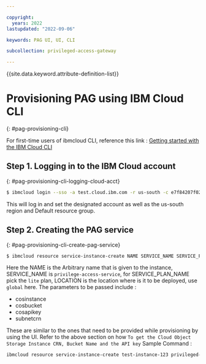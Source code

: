 ```yaml
---

copyright:
  years: 2022
lastupdated: "2022-09-06"

keywords: PAG UI, UI, CLI

subcollection: privileged-access-gateway

---
```


{{site.data.keyword.attribute-definition-list}}

<!-- Removed this topic from Experimental release. 08032022 PW -->

# Provisioning PAG using IBM Cloud CLI
{: #pag-provisioning-cli}

For first-time users of ibmcloud CLI, reference this link : [Getting started with the IBM Cloud CLI](https://cloud.ibm.com/docs/cli?topic=cli-getting-started)

## Step 1. Logging in to the IBM Cloud account
{: #pag-provisioning-cli-logging-cloud-acct}

```sh
$ ibmcloud login --sso -a test.cloud.ibm.com -r us-south -c e7f84207f02a401784384cc02a128387 -g Default
```
This will log in and set the designated account as well as the us-south region and Default resource group.

## Step 2. Creating the PAG service
{: #pag-provisioning-cli-create-pag-service}

```sh
$ ibmcloud resource service-instance-create NAME SERVICE_NAME SERVICE_PLAN_NAME LOCATION [-p, --parameters @JSON_FILE | JSON_STRING ]
```

Here the NAME is the Arbitrary name that is given to the instance, SERVICE_NAME is `privilege-access-service`, for SERVICE_PLAN_NAME pick the `lite` plan, LOCATION is the location where is it to be deployed, use `global` here.
The parameters to be passed include :

- cosinstance
- cosbucket
- cosapikey
- subnetcrn

These are similar to the ones that need to be provided while provisioning by using the UI.
Refer to the above section on how `To get the Cloud Object Storage Instance CRN, Bucket Name and the API key`
Sample Command :

```sh
ibmcloud resource service-instance-create test-instance-123 privileged-access-gateway lite global -p '{"cosinstance":"crn:v1:staging:public:cloud-object-storage:global:a/fa806bc113a24f6880f01631eb9b08a8:8c8b1697-42d2-4c19-a8a9-6accf866991f::","cosbucket":"pag-dev-cos-cos-standard-t0a","cosapikey":"your-cos-api-key","subnetcrn":"crn:v1:staging:public:is:us-south-1:a/1b05234f0a46a4fe52ca6411ba9352af::subnet:0716-f5cfcb99-0cab-4363-a9d1-0476451586b0"}'
```
